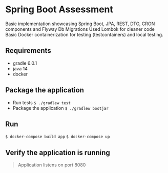 # Spring Boot Assessment
Basic implementation showcasing Spring Boot, JPA, REST, DTO, CRON components and Flyway Db Migrations
Used Lombok for cleaner code
Basic Docker containerization for testing (testcontainers) and local testing.

## Requirements
- gradle 6.0.1
- java 14
- docker


## Package the application
- Run tests
`$ ./gradlew test`
- Package the application
`$ ./gradlew bootjar`

## Run

`$ docker-compose build app`
`$ docker-compose up`

## Verify the application is running

> Application listens on port 8080
